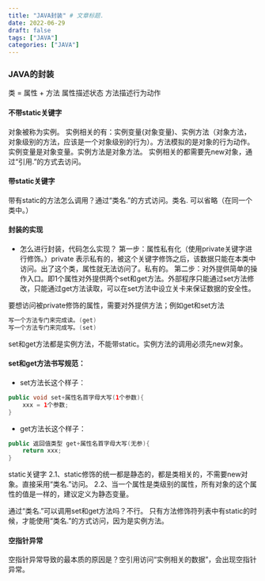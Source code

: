 ```yaml
---
title: "JAVA封装" # 文章标题.
date: 2022-06-29
draft: false
tags: ["JAVA"]
categories: ["JAVA"]
---
```


### JAVA的封装

类 = 属性 + 方法
属性描述状态
方法描述行为动作

#### 不带static关键字

对象被称为实例。
实例相关的有：实例变量(对象变量)、实例方法（对象方法，对象级别的方法，应该是一个对象级别的行为）。方法模拟的是对象的行为动作。
实例变量是对象变量。实例方法是对象方法。
实例相关的都需要先new对象，通过“引用.”的方式去访问。

#### 带static关键字

带有static的方法怎么调用？通过“类名.”的方式访问。类名. 可以省略（在同一个类中。）

#### 封装的实现

- 怎么进行封装，代码怎么实现？
  		第一步：属性私有化（使用private关键字进行修饰。）private 表示私有的，被这个关键字修饰之后，该数据只能在本类中访问。出了这个类，属性就无法访问了。私有的。
    		第二步：对外提供简单的操作入口。即1个属性对外提供两个set和get方法。外部程序只能通过set方法修改，只能通过get方法读取，可以在set方法中设立关卡来保证数据的安全性。

要想访问被private修饰的属性，需要对外提供方法；例如get和set方法

```java
写一个方法专门来完成读。(get)
写一个方法专门来完成写。(set)
```

set和get方法都是实例方法，不能带static。实例方法的调用必须先new对象。

#### set和get方法书写规范：

- set方法长这个样子：


```java
public void set+属性名首字母大写(1个参数){
	xxx = 1个参数;
}
```
- get方法长这个样子：

```java
public 返回值类型 get+属性名首字母大写(无参){
	return xxx;
}
```

static关键字
	2.1、static修饰的统一都是静态的，都是类相关的，不需要new对象。直接采用“类名.”访问。
	2.2、当一个属性是类级别的属性，所有对象的这个属性的值是一样的，建议定义为静态变量。

通过“类名.”可以调用set和get方法吗？不行。
 只有方法修饰符列表中有static的时候，才能使用“类名.”的方式访问，因为是实例方法。

#### 空指针异常

空指针异常导致的最本质的原因是？空引用访问“实例相关的数据”，会出现空指针异常。

